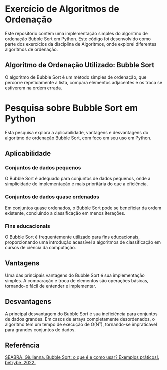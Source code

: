 # Exercício de Algoritmos de Ordenação

Este repositório contém uma implementação simples do algoritmo de ordenação Bubble Sort em Python. Este código foi desenvolvido como parte dos exercícios da disciplina de Algoritmos, onde explorei diferentes algoritmos de ordenação.

## Algoritmo de Ordenação Utilizado: Bubble Sort

O algoritmo de Bubble Sort é um método simples de ordenação, que percorre repetidamente a lista, compara elementos adjacentes e os troca se estiverem na ordem errada.


# Pesquisa sobre Bubble Sort em Python

Esta pesquisa explora a aplicabilidade, vantagens e desvantagens do algoritmo de ordenação Bubble Sort, com foco em seu uso em Python.

## Aplicabilidade

### Conjuntos de dados pequenos
O Bubble Sort é adequado para conjuntos de dados pequenos, onde a simplicidade de implementação é mais prioritária do que a eficiência.

### Conjuntos de dados quase ordenados
Em conjuntos quase ordenados, o Bubble Sort pode se beneficiar da ordem existente, concluindo a classificação em menos iterações.

### Fins educacionais
O Bubble Sort é frequentemente utilizado para fins educacionais, proporcionando uma introdução acessível a algoritmos de classificação em cursos de ciência da computação.

## Vantagens

Uma das principais vantagens do Bubble Sort é sua implementação simples. A comparação e troca de elementos são operações básicas, tornando-o fácil de entender e implementar.

## Desvantagens

A principal desvantagem do Bubble Sort é sua ineficiência para conjuntos de dados grandes. Em casos de arrays completamente desordenados, o algoritmo tem um tempo de execução de O(N²), tornando-se impraticável para grandes conjuntos de dados.

## Referência

[SEABRA, Giulianna. Bubble Sort: o que é e como usar? Exemplos práticos!. betrybe, 2022.](https://blog.betrybe.com/tecnologia/bubble-sort-tudo-sobre/)
